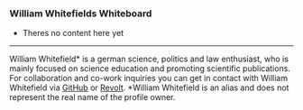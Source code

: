 ### William Whitefields Whiteboard

- Theres no content here yet

___
William Whitefield* is a german science, politics and law  enthusiast, who is mainly focused on science education and promoting scientific publications. For collaboration and co-work inquiries you can get in contact with William Whitefield via [GitHub](https://github.com/whitefield-william) or [Revolt](https://app.revolt.chat/server/01HYBZFCCMH4GFW6V1Z4Y0A9XH/channel/01HYBZFCCMHECSNCFY5R6ND8P2). *William Whitefield is an alias and does not represent the real name of the profile owner.
